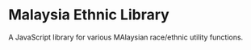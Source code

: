 # Malaysia Ethnic Library

A JavaScript library for various MAlaysian race/ethnic utility functions.

